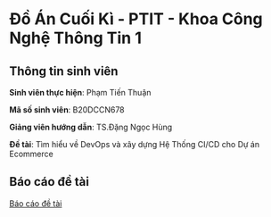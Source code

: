 # Đồ Án Cuối Kì - PTIT - Khoa Công Nghệ Thông Tin 1

## Thông tin sinh viên

**Sinh viên thực hiện**: Phạm Tiến Thuận

**Mã số sinh viên**: B20DCCN678

**Giảng viên hướng dẫn**: TS.Đặng Ngọc Hùng

**Đề tài**: Tìm hiểu về DevOps và xây dựng Hệ Thống CI/CD cho Dự án Ecommerce

## Báo cáo đề tài

[Báo cáo đề tài](./project_report/project_report.md)